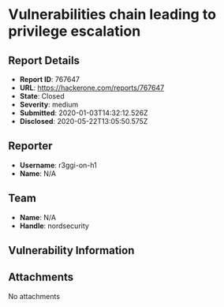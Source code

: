 # Vulnerabilities chain leading to privilege escalation

## Report Details
- **Report ID**: 767647
- **URL**: https://hackerone.com/reports/767647
- **State**: Closed
- **Severity**: medium
- **Submitted**: 2020-01-03T14:32:12.526Z
- **Disclosed**: 2020-05-22T13:05:50.575Z

## Reporter
- **Username**: r3ggi-on-h1
- **Name**: N/A

## Team
- **Name**: N/A
- **Handle**: nordsecurity

## Vulnerability Information


## Attachments
No attachments
